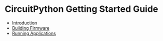 # CircuitPython Getting Started Guide
- [Introduction](circuitpython_overview.md)
- [Building Firmware](building_circuitpython.md)
- [Running Applications](running_circuitpython.md)